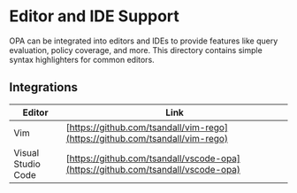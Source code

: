 # Editor and IDE Support

OPA can be integrated into editors and IDEs to provide features like query
evaluation, policy coverage, and more. This directory contains simple syntax
highlighters for common editors.

## Integrations

| Editor | Link |
| --- | --- |
| Vim | [https://github.com/tsandall/vim-rego](https://github.com/tsandall/vim-rego) |
| Visual Studio Code | [https://github.com/tsandall/vscode-opa](https://github.com/tsandall/vscode-opa) |